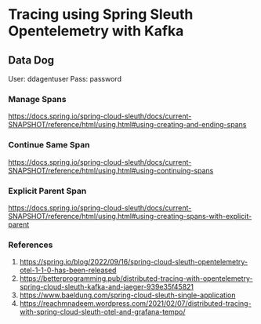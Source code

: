 # Tracing using Spring Sleuth Opentelemetry with Kafka

## Data Dog

User: ddagentuser
Pass: password

### Manage Spans

https://docs.spring.io/spring-cloud-sleuth/docs/current-SNAPSHOT/reference/html/using.html#using-creating-and-ending-spans

### Continue Same Span

https://docs.spring.io/spring-cloud-sleuth/docs/current-SNAPSHOT/reference/html/using.html#using-continuing-spans

### Explicit Parent Span

https://docs.spring.io/spring-cloud-sleuth/docs/current-SNAPSHOT/reference/html/using.html#using-creating-spans-with-explicit-parent

### References

1. https://spring.io/blog/2022/09/16/spring-cloud-sleuth-opentelemetry-otel-1-1-0-has-been-released
2. https://betterprogramming.pub/distributed-tracing-with-opentelemetry-spring-cloud-sleuth-kafka-and-jaeger-939e35f45821
3. https://www.baeldung.com/spring-cloud-sleuth-single-application
4. https://reachmnadeem.wordpress.com/2021/02/07/distributed-tracing-with-spring-cloud-sleuth-otel-and-grafana-tempo/